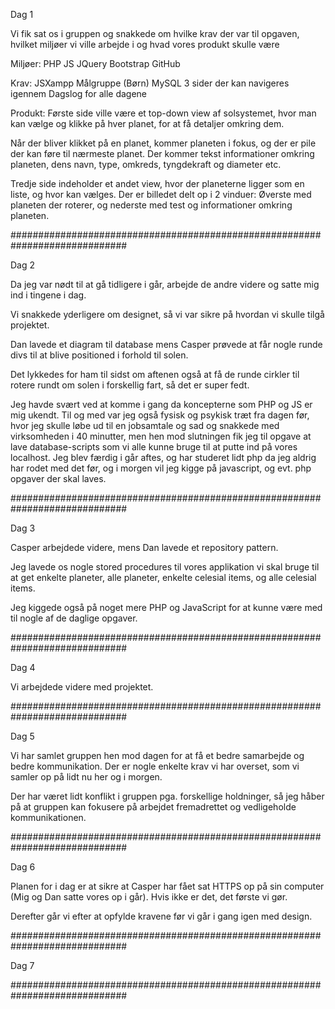 Dag 1

Vi fik sat os i gruppen og snakkede om hvilke krav der var til opgaven, hvilket miljøer vi ville arbejde i og hvad vores produkt skulle være

Miljøer:
PHP
JS
JQuery
Bootstrap
GitHub

Krav:
JSXampp
Målgruppe (Børn)
MySQL
3 sider der kan navigeres igennem
Dagslog for alle dagene

Produkt:
Første side ville være et top-down view af solsystemet, hvor man kan vælge og klikke på hver planet,
for at få detaljer omkring dem.

Når der bliver klikket på en planet, kommer planeten i fokus, og der er pile der kan føre til nærmeste planet.
Der kommer tekst informationer omkring planeten, dens navn, type, omkreds, tyngdekraft og diameter etc.

Tredje side indeholder et andet view, hvor der planeterne ligger som en liste, og hvor kan vælges.
Der er billedet delt op i 2 vinduer: Øverste med planeten der roterer, og nederste med test og informationer omkring planeten.

#############################################################################

Dag 2

Da jeg var nødt til at gå tidligere i går, arbejde de andre videre og satte mig ind i tingene i dag.

Vi snakkede yderligere om designet, så vi var sikre på hvordan vi skulle tilgå projektet. 



Dan lavede et diagram til database mens Casper prøvede at får nogle runde divs til at blive positioned i forhold til solen. 

Det lykkedes for ham til sidst om aftenen også at få de runde cirkler til rotere rundt om solen i forskellig fart, så det er super fedt.

Jeg havde svært ved at komme i gang da koncepterne som PHP og JS er mig ukendt. Til og med var jeg også fysisk og psykisk træt fra dagen før, hvor jeg skulle løbe ud til en jobsamtale og sad og snakkede med virksomheden i 40 minutter, men hen mod slutningen fik jeg til opgave at lave database-scripts som vi alle kunne bruge til at putte ind på vores localhost.
Jeg blev færdig i går aftes, og har studeret lidt php da jeg aldrig har rodet med det før, og i morgen vil jeg kigge på javascript, og evt. php opgaver der skal laves.

#############################################################################

Dag 3

Casper arbejdede videre, mens Dan lavede et repository pattern.

Jeg lavede os nogle stored procedures til vores applikation vi skal bruge til at get enkelte planeter, alle planeter, enkelte celesial items, og alle celesial items.

Jeg kiggede også på noget mere PHP og JavaScript for at kunne være med til nogle af de daglige opgaver.

#############################################################################

Dag 4

Vi arbejdede videre med projektet.

#############################################################################

Dag 5

Vi har samlet gruppen hen mod dagen for at få et bedre samarbejde og bedre kommunikation. Der er nogle enkelte krav vi har overset, som vi samler op på lidt nu her og i morgen.

Der har været lidt konflikt i gruppen pga. forskellige holdninger, så jeg håber på at gruppen kan fokusere på arbejdet fremadrettet og vedligeholde kommunikationen.

#############################################################################

Dag 6

Planen for i dag er at sikre at Casper har fået sat HTTPS op på sin computer (Mig og Dan satte vores op i går). 
Hvis ikke er det, det første vi gør.

Derefter går vi efter at opfylde kravene før vi går i gang igen med design.

#############################################################################

Dag 7

#############################################################################